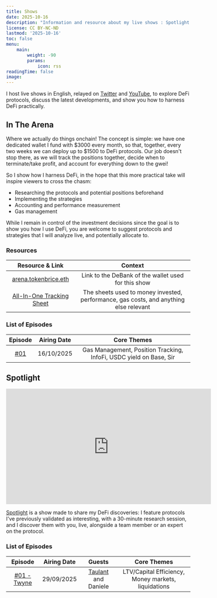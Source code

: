 ```yaml
---
title: Shows
date: 2025-10-16
description: "Information and resource about my live shows : Spotlight and In The Arena"
license: CC BY-NC-ND
lastmod: '2025-10-16'
toc: false
menu:
    main: 
        weight: -90
        params:
            icon: rss
readingTime: false
image: 
---
```


I host live shows in English, relayed on [Twitter](https://x.com/TokenBrice) and [YouTube](https://www.youtube.com/@Token_Brice), to explore DeFi protocols, discuss the latest developments, and show you how to harness DeFi practically.

## In The Arena

Where we actually do things onchain! The concept is simple: we have one dedicated wallet I fund with $3000 every month, so that, together, every two weeks we can deploy up to $1500 to DeFi protocols. Our job doesn't stop there, as we will track the positions together, decide when to terminate/take profit, and account for everything down to the gwei!

So I show how I harness DeFi, in the hope that this more practical take will inspire viewers to cross the chasm:
- Researching the protocols and potential positions beforehand
- Implementing the strategies
- Accounting and performance measurement
- Gas management

While I remain in control of the investment decisions since the goal is to show you how I use DeFi, you are welcome to suggest protocols and strategies that I will analyze live, and potentially allocate to.

### Resources

| Resource & Link | Context |
| :---: | :---: |
| [arena.tokenbrice.eth](https://debank.com/profile/0x76213d91155091F79954394FCD874684cCbC05c5) | Link to the DeBank of the wallet used for this show  |
| [All-In-One Tracking Sheet](https://docs.google.com/spreadsheets/d/1Kbt4McG9sf-okc85M8K8cILIIKkuCiMAlbKwEtR7Kis/edit?usp=sharing) | The sheets used to money invested, performance, gas costs, and anything else relevant  |

### List of Episodes

| Episode | Airing Date | Core Themes |
| :---: | :---: | :---: |
| [#01](https://www.youtube.com/watch?v=0wT-VU8PPbQ) | 16/10/2025 | Gas Management, Position Tracking, InfoFi, USDC yield on Base, Sir


## Spotlight

<div align = center>
    <iframe width="560" height="315" src="https://www.youtube-nocookie.com/embed/videoseries?si=ETdxyQVzCJ21aPfU&amp;list=PLZz0VhvssvNOrf7DQu3wAzlJlVWEzEgP9" title="YouTube video player" frameborder="0" allow="accelerometer; autoplay; clipboard-write; encrypted-media; gyroscope; picture-in-picture; web-share" referrerpolicy="strict-origin-when-cross-origin" allowfullscreen></iframe>
</div>


[Spotlight](https://www.youtube.com/playlist?list=PLZz0VhvssvNOrf7DQu3wAzlJlVWEzEgP9) is a show made to share my DeFi discoveries: I feature protocols I've previously validated as interesting, with a 30-minute research session, and I discover them with you, live, alongside a team member or an expert on the protocol.

### List of Episodes

| Episode | Airing Date | Guests | Core Themes |
| :---: | :---: | :---: | :---: |
| [#01 - Twyne](https://www.youtube.com/watch?v=lHuj9WUiu4Q) | 29/09/2025 | [Taulant](https://x.com/taulantxx) and Daniele | LTV/Capital Efficiency, Money markets, liquidations